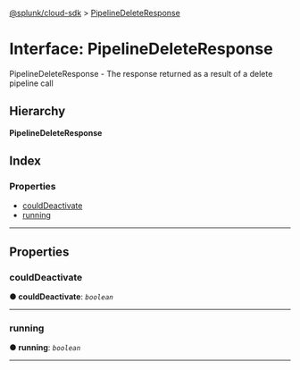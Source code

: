 [@splunk/cloud-sdk](../README.md) > [PipelineDeleteResponse](../interfaces/pipelinedeleteresponse.md)

# Interface: PipelineDeleteResponse

PipelineDeleteResponse - The response returned as a result of a delete pipeline call

## Hierarchy

**PipelineDeleteResponse**

## Index

### Properties

* [couldDeactivate](pipelinedeleteresponse.md#coulddeactivate)
* [running](pipelinedeleteresponse.md#running)

---

## Properties

<a id="coulddeactivate"></a>

###  couldDeactivate

**● couldDeactivate**: *`boolean`*

___
<a id="running"></a>

###  running

**● running**: *`boolean`*

___

